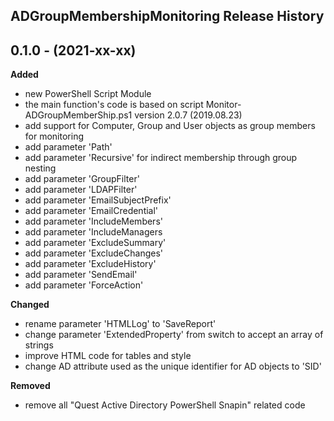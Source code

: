 ## ADGroupMembershipMonitoring Release History

## 0.1.0 - (2021-xx-xx)

**Added**

- new PowerShell Script Module
- the main function's code is based on script Monitor-ADGroupMemberShip.ps1 version 2.0.7 (2019.08.23)
- add support for Computer, Group and User objects as group members for monitoring
- add parameter 'Path'
- add parameter 'Recursive' for indirect membership through group nesting
- add parameter 'GroupFilter'
- add parameter 'LDAPFilter'
- add parameter 'EmailSubjectPrefix'
- add parameter 'EmailCredential'
- add parameter 'IncludeMembers'
- add parameter 'IncludeManagers
- add parameter 'ExcludeSummary'
- add parameter 'ExcludeChanges'
- add parameter 'ExcludeHistory'
- add parameter 'SendEmail'
- add parameter 'ForceAction'

**Changed**

- rename parameter 'HTMLLog' to 'SaveReport'
- change parameter 'ExtendedProperty' from switch to accept an array of strings
- improve HTML code for tables and style
- change AD attribute used as the unique identifier for AD objects to 'SID'

**Removed**

- remove all "Quest Active Directory PowerShell Snapin" related code
